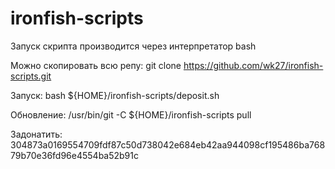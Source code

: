 # ironfish-scripts

Запуск скрипта производится через интерпретатор bash

Можно скопировать всю репу:
git clone https://github.com/wk27/ironfish-scripts.git

Запуск:
bash ${HOME}/ironfish-scripts/deposit.sh

Обновление:
/usr/bin/git -C ${HOME}/ironfish-scripts pull

Задонатить: 304873a0169554709fdf87c50d738042e684eb42aa944098cf195486ba76879b70e36fd96e4554ba52b91c
